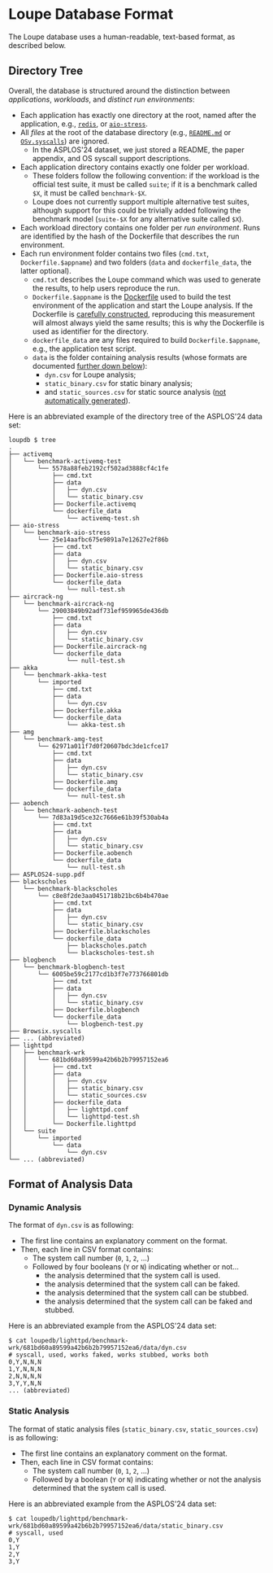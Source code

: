 # Loupe Database Format

The Loupe database uses a human-readable, text-based format, as described below.

## Directory Tree

Overall, the database is structured around the distinction between *applications*, *workloads*, and *distinct run environments*:

- Each application has exactly one directory at the root, named after the application, e.g., [`redis`](https://redis.io/), or [`aio-stress`](https://www.vi4io.org/tools/benchmarks/aio-stress).
- All *files* at the root of the database directory (e.g., [`README.md`](https://github.com/unikraft/loupedb/blob/staging/README.md) or [`OSv.syscalls`](https://github.com/unikraft/loupedb/blob/staging/Osv.syscalls)) are ignored.
  - In the ASPLOS'24 dataset, we just stored a README, the paper appendix, and OS syscall support descriptions.
- Each application directory contains exactly one folder per workload.
  - These folders follow the following convention: if the workload is the official test suite, it must be called `suite`; if it is a benchmark called `$X`, it must be called `benchmark-$X`.
  - Loupe does not currently support multiple alternative test suites, although support for this could be trivially added following the benchmark model (`suite-$X` for any alternative suite called `$X`).
- Each workload directory contains one folder per *run environment*. Runs are identified by the hash of the Dockerfile that describes the run environment.
- Each run environment folder contains two files (`cmd.txt`, `Dockerfile.$appname`) and two folders (`data` and `dockerfile_data`, the latter optional).
  - `cmd.txt` describes the Loupe command which was used to generate the results, to help users reproduce the run.
  - `Dockerfile.$appname` is the [Dockerfile](https://docs.docker.com/engine/reference/builder/) used to build the test environment of the application and start the Loupe analysis. If the Dockerfile is [carefully constructed](doc/GOOD_DOCKERFILES.md), reproducing this measurement will almost always yield the same results; this is why the Dockerfile is used as identifier for the directory.
  - `dockerfile_data` are any files required to build `Dockerfile.$appname`, e.g., the application test script.
  - `data` is the folder containing analysis results (whose formats are documented [further down below](https://github.com/unikraft/loupe/blob/staging/doc/DATABASE_FORMAT.md#format-of-analysis-data)):
    - `dyn.csv` for Loupe analysis;
    - `static_binary.csv` for static binary analysis;
    - and `static_sources.csv` for static source analysis ([not automatically generated](https://github.com/unikraft/loupe/tree/staging/src/static-source-analyser)).

Here is an abbreviated example of the directory tree of the ASPLOS'24 data set:

```
loupdb $ tree
.
├── activemq
│   └── benchmark-activemq-test
│       └── 5578a88feb2192cf502ad3888cf4c1fe
│           ├── cmd.txt
│           ├── data
│           │   ├── dyn.csv
│           │   └── static_binary.csv
│           ├── Dockerfile.activemq
│           └── dockerfile_data
│               └── activemq-test.sh
├── aio-stress
│   └── benchmark-aio-stress
│       └── 25e14aafbc675e9891a7e12627e2f86b
│           ├── cmd.txt
│           ├── data
│           │   ├── dyn.csv
│           │   └── static_binary.csv
│           ├── Dockerfile.aio-stress
│           └── dockerfile_data
│               └── null-test.sh
├── aircrack-ng
│   └── benchmark-aircrack-ng
│       └── 29003849b92adf731ef959965de436db
│           ├── cmd.txt
│           ├── data
│           │   ├── dyn.csv
│           │   └── static_binary.csv
│           ├── Dockerfile.aircrack-ng
│           └── dockerfile_data
│               └── null-test.sh
├── akka
│   └── benchmark-akka-test
│       └── imported
│           ├── cmd.txt
│           ├── data
│           │   └── dyn.csv
│           ├── Dockerfile.akka
│           └── dockerfile_data
│               └── akka-test.sh
├── amg
│   └── benchmark-amg-test
│       └── 62971a011f7d0f20607bdc3de1cfce17
│           ├── cmd.txt
│           ├── data
│           │   ├── dyn.csv
│           │   └── static_binary.csv
│           ├── Dockerfile.amg
│           └── dockerfile_data
│               └── null-test.sh
├── aobench
│   └── benchmark-aobench-test
│       └── 7d83a19d5ce32c7666e61b39f530ab4a
│           ├── cmd.txt
│           ├── data
│           │   ├── dyn.csv
│           │   └── static_binary.csv
│           ├── Dockerfile.aobench
│           └── dockerfile_data
│               └── null-test.sh
├── ASPLOS24-supp.pdf
├── blackscholes
│   └── benchmark-blackscholes
│       └── c8e8f2de3aa0451718b21bc6b4b470ae
│           ├── cmd.txt
│           ├── data
│           │   ├── dyn.csv
│           │   └── static_binary.csv
│           ├── Dockerfile.blackscholes
│           └── dockerfile_data
│               ├── blackscholes.patch
│               └── blackscholes-test.sh
├── blogbench
│   └── benchmark-blogbench-test
│       └── 6005be59c2177cd1b3f7e773766801db
│           ├── cmd.txt
│           ├── data
│           │   ├── dyn.csv
│           │   └── static_binary.csv
│           ├── Dockerfile.blogbench
│           └── dockerfile_data
│               └── blogbench-test.py
├── Browsix.syscalls
├── ... (abbreviated)
├── lighttpd
│   ├── benchmark-wrk
│   │   └── 681bd60a89599a42b6b2b79957152ea6
│   │       ├── cmd.txt
│   │       ├── data
│   │       │   ├── dyn.csv
│   │       │   ├── static_binary.csv
│   │       │   └── static_sources.csv
│   │       ├── dockerfile_data
│   │       │   ├── lighttpd.conf
│   │       │   └── lighttpd-test.sh
│   │       └── Dockerfile.lighttpd
│   └── suite
│       └── imported
│           └── data
│               └── dyn.csv
└── ... (abbreviated)
```

## Format of Analysis Data

### Dynamic Analysis

The format of `dyn.csv` is as following:

- The first line contains an explanatory comment on the format.
- Then, each line in CSV format contains:
  - The system call number (`0`, `1`, `2`, ...)
  - Followed by four booleans (`Y` or `N`) indicating whether or not...
    - the analysis determined that the system call is used.
    - the analysis determined that the system call can be faked.
    - the analysis determined that the system call can be stubbed.
    - the analysis determined that the system call can be faked and stubbed.

Here is an abbreviated example from the ASPLOS'24 data set:
```
$ cat loupedb/lighttpd/benchmark-wrk/681bd60a89599a42b6b2b79957152ea6/data/dyn.csv
# syscall, used, works faked, works stubbed, works both
0,Y,N,N,N
1,Y,N,N,N
2,N,N,N,N
3,Y,Y,N,N
... (abbreviated)
```

### Static Analysis

The format of static analysis files (`static_binary.csv`, `static_sources.csv`) is as following:

- The first line contains an explanatory comment on the format.
- Then, each line in CSV format contains:
  - The system call number (`0`, `1`, `2`, ...)
  - Followed by a boolean (`Y` or `N`) indicating whether or not the analysis determined that the system call is used.

Here is an abbreviated example from the ASPLOS'24 data set:
```
$ cat loupedb/lighttpd/benchmark-wrk/681bd60a89599a42b6b2b79957152ea6/data/static_binary.csv
# syscall, used
0,Y
1,Y
2,Y
3,Y
```
